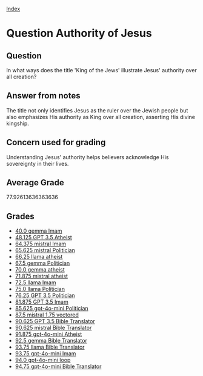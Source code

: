 
[Index](../../index.md)
# Question Authority of Jesus
## Question
In what ways does the title 'King of the Jews' illustrate Jesus' authority over all creation?

## Answer from notes
The title not only identifies Jesus as the ruler over the Jewish people but also emphasizes His authority as King over all creation, asserting His divine kingship.

## Concern used for grading
Understanding Jesus' authority helps believers acknowledge His sovereignty in their lives.

## Average Grade
77.92613636363636

## Grades
 * [40.0 gemma Imam](../answers/gemma_Imam/Authority_of_Jesus.md)
 * [48.125 GPT 3.5 Atheist](../answers/GPT_3.5_Atheist/Authority_of_Jesus.md)
 * [64.375 mistral Imam](../answers/mistral_Imam/Authority_of_Jesus.md)
 * [65.625 mistral Politician](../answers/mistral_Politician/Authority_of_Jesus.md)
 * [66.25 llama atheist](../answers/llama_atheist/Authority_of_Jesus.md)
 * [67.5 gemma Politician](../answers/gemma_Politician/Authority_of_Jesus.md)
 * [70.0 gemma atheist](../answers/gemma_atheist/Authority_of_Jesus.md)
 * [71.875 mistral atheist](../answers/mistral_atheist/Authority_of_Jesus.md)
 * [72.5 llama Imam](../answers/llama_Imam/Authority_of_Jesus.md)
 * [75.0 llama Politician](../answers/llama_Politician/Authority_of_Jesus.md)
 * [76.25 GPT 3.5 Politician](../answers/GPT_3.5_Politician/Authority_of_Jesus.md)
 * [81.875 GPT 3.5 Imam](../answers/GPT_3.5_Imam/Authority_of_Jesus.md)
 * [85.625 gpt-4o-mini Politician](../answers/gpt-4o-mini_Politician/Authority_of_Jesus.md)
 * [87.5 mistral 1.75 vectored](../answers/mistral_1.75_vectored/Authority_of_Jesus.md)
 * [90.625 GPT 3.5 Bible Translator](../answers/GPT_3.5_Bible_Translator/Authority_of_Jesus.md)
 * [90.625 mistral Bible Translator](../answers/mistral_Bible_Translator/Authority_of_Jesus.md)
 * [91.875 gpt-4o-mini Atheist](../answers/gpt-4o-mini_Atheist/Authority_of_Jesus.md)
 * [92.5 gemma Bible Translator](../answers/gemma_Bible_Translator/Authority_of_Jesus.md)
 * [93.75 llama Bible Translator](../answers/llama_Bible_Translator/Authority_of_Jesus.md)
 * [93.75 gpt-4o-mini Imam](../answers/gpt-4o-mini_Imam/Authority_of_Jesus.md)
 * [94.0 gpt-4o-mini loop](../answers/gpt-4o-mini_loop/Authority_of_Jesus.md)
 * [94.75 gpt-4o-mini Bible Translator](../answers/gpt-4o-mini_Bible_Translator/Authority_of_Jesus.md)
